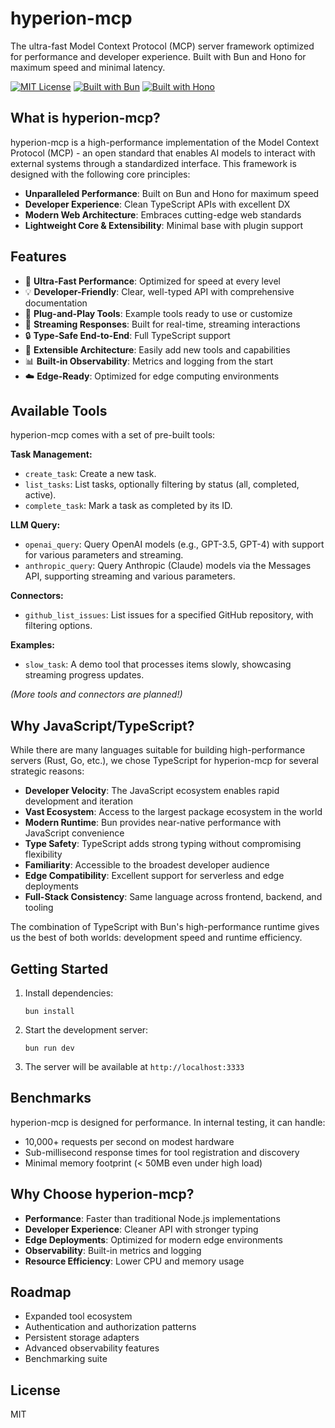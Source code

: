 # hyperion-mcp

The ultra-fast Model Context Protocol (MCP) server framework optimized for performance and developer experience. Built with Bun and Hono for maximum speed and minimal latency.

[![MIT License](https://img.shields.io/badge/License-MIT-blue.svg)](LICENSE)
[![Built with Bun](https://img.shields.io/badge/Built%20with-Bun-black)](https://bun.sh/)
[![Built with Hono](https://img.shields.io/badge/Built%20with-Hono-blue)](https://hono.dev/)

## What is hyperion-mcp?

hyperion-mcp is a high-performance implementation of the Model Context Protocol (MCP) - an open standard that enables AI models to interact with external systems through a standardized interface. This framework is designed with the following core principles:

- **Unparalleled Performance**: Built on Bun and Hono for maximum speed
- **Developer Experience**: Clean TypeScript APIs with excellent DX
- **Modern Web Architecture**: Embraces cutting-edge web standards
- **Lightweight Core & Extensibility**: Minimal base with plugin support

## Features

- 🚀 **Ultra-Fast Performance**: Optimized for speed at every level
- 💡 **Developer-Friendly**: Clear, well-typed API with comprehensive documentation
- 🔌 **Plug-and-Play Tools**: Example tools ready to use or customize
- 🔄 **Streaming Responses**: Built for real-time, streaming interactions
- 🔒 **Type-Safe End-to-End**: Full TypeScript support
- 🧩 **Extensible Architecture**: Easily add new tools and capabilities
- 📊 **Built-in Observability**: Metrics and logging from the start
- ☁️ **Edge-Ready**: Optimized for edge computing environments

## Available Tools

hyperion-mcp comes with a set of pre-built tools:

**Task Management:**

- `create_task`: Create a new task.
- `list_tasks`: List tasks, optionally filtering by status (all, completed, active).
- `complete_task`: Mark a task as completed by its ID.

**LLM Query:**

- `openai_query`: Query OpenAI models (e.g., GPT-3.5, GPT-4) with support for various parameters and streaming.
- `anthropic_query`: Query Anthropic (Claude) models via the Messages API, supporting streaming and various parameters.

**Connectors:**

- `github_list_issues`: List issues for a specified GitHub repository, with filtering options.

**Examples:**

- `slow_task`: A demo tool that processes items slowly, showcasing streaming progress updates.

_(More tools and connectors are planned!)_

## Why JavaScript/TypeScript?

While there are many languages suitable for building high-performance servers (Rust, Go, etc.), we chose TypeScript for hyperion-mcp for several strategic reasons:

- **Developer Velocity**: The JavaScript ecosystem enables rapid development and iteration
- **Vast Ecosystem**: Access to the largest package ecosystem in the world
- **Modern Runtime**: Bun provides near-native performance with JavaScript convenience
- **Type Safety**: TypeScript adds strong typing without compromising flexibility
- **Familiarity**: Accessible to the broadest developer audience
- **Edge Compatibility**: Excellent support for serverless and edge deployments
- **Full-Stack Consistency**: Same language across frontend, backend, and tooling

The combination of TypeScript with Bun's high-performance runtime gives us the best of both worlds: development speed and runtime efficiency.

## Getting Started

1. Install dependencies:

   ```
   bun install
   ```

2. Start the development server:

   ```
   bun run dev
   ```

3. The server will be available at `http://localhost:3333`

## Benchmarks

hyperion-mcp is designed for performance. In internal testing, it can handle:

- 10,000+ requests per second on modest hardware
- Sub-millisecond response times for tool registration and discovery
- Minimal memory footprint (< 50MB even under high load)

## Why Choose hyperion-mcp?

- **Performance**: Faster than traditional Node.js implementations
- **Developer Experience**: Cleaner API with stronger typing
- **Edge Deployments**: Optimized for modern edge environments
- **Observability**: Built-in metrics and logging
- **Resource Efficiency**: Lower CPU and memory usage

## Roadmap

- Expanded tool ecosystem
- Authentication and authorization patterns
- Persistent storage adapters
- Advanced observability features
- Benchmarking suite

## License

MIT

